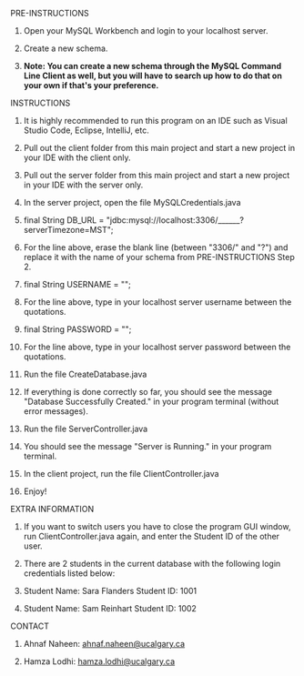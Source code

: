 PRE-INSTRUCTIONS

1. Open your MySQL Workbench and login to your localhost server.

2. Create a new schema.

3. **Note: You can create a new schema through the MySQL Command Line Client as well, 
   but you will have to search up how to do that on your own if that's your preference.**


INSTRUCTIONS

1. It is highly recommended to run this program on an IDE such as 
   Visual Studio Code, Eclipse, IntelliJ, etc.

2. Pull out the client folder from this main project and start a new
   project in your IDE with the client only.

3. Pull out the server folder from this main project and start a new
   project in your IDE with the server only.

4. In the server project, open the file MySQLCredentials.java

5. final String DB_URL = "jdbc:mysql://localhost:3306/______?serverTimezone=MST";

6. For the line above, erase the blank line (between "3306/" and "?") and replace
   it with the name of your schema from PRE-INSTRUCTIONS Step 2.

7. final String USERNAME = "";

8. For the line above, type in your localhost server username between the quotations.

9. final String PASSWORD = "";

10. For the line above, type in your localhost server password between the quotations.

11. Run the file CreateDatabase.java

12. If everything is done correctly so far, you should see the message
    "Database Successfully Created." in your program terminal (without error messages).

13. Run the file ServerController.java

14. You should see the message "Server is Running." in your program terminal.

15. In the client project, run the file ClientController.java

16. Enjoy!


EXTRA INFORMATION

1. If you want to switch users you have to close the program GUI window, 
   run ClientController.java again, and enter the Student ID of the other user.

2. There are 2 students in the current database with the 
   following login credentials listed below:

3. Student Name: Sara Flanders
   Student ID: 1001

4. Student Name: Sam Reinhart
   Student ID: 1002


CONTACT

1. Ahnaf Naheen: ahnaf.naheen@ucalgary.ca

2. Hamza Lodhi: hamza.lodhi@ucalgary.ca